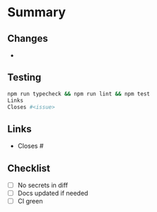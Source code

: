 # Summary

<one-liner>

## Changes

- <bullets>

## Testing

```bash
npm run typecheck && npm run lint && npm test
Links
Closes #<issue>
```

## Links

- Closes #<issue>

## Checklist

- [ ] No secrets in diff
- [ ] Docs updated if needed
- [ ] CI green
